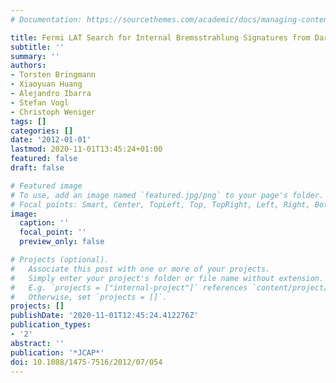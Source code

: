 ```yaml
---
# Documentation: https://sourcethemes.com/academic/docs/managing-content/

title: Fermi LAT Search for Internal Bremsstrahlung Signatures from Dark Matter Annihilation
subtitle: ''
summary: ''
authors:
- Torsten Bringmann
- Xiaoyuan Huang
- Alejandro Ibarra
- Stefan Vogl
- Christoph Weniger
tags: []
categories: []
date: '2012-01-01'
lastmod: 2020-11-01T13:45:24+01:00
featured: false
draft: false

# Featured image
# To use, add an image named `featured.jpg/png` to your page's folder.
# Focal points: Smart, Center, TopLeft, Top, TopRight, Left, Right, BottomLeft, Bottom, BottomRight.
image:
  caption: ''
  focal_point: ''
  preview_only: false

# Projects (optional).
#   Associate this post with one or more of your projects.
#   Simply enter your project's folder or file name without extension.
#   E.g. `projects = ["internal-project"]` references `content/project/deep-learning/index.md`.
#   Otherwise, set `projects = []`.
projects: []
publishDate: '2020-11-01T12:45:24.412276Z'
publication_types:
- '2'
abstract: ''
publication: '*JCAP*'
doi: 10.1088/1475-7516/2012/07/054
---
```

